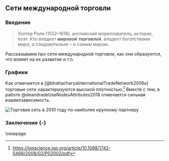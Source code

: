 ## Сети международной торговли

### Введение
> Уолтер Рэли (1552–1618), английский мореплаватель, историк, поэт. *Кто владеет **мировой** **торговлей**, владеет богатствами мира, а следовательно – и самим миром..*

Рассказываем про сети международной торговли, как они образуются, что влияет на их развитие и т.п.

### Графики
Как отмечается в [@bhattacharyaInternationalTradeNetwork2008a] торговые сети характеризуются высокой плотностью.[^1]
Вместе с тем, в работе @deandradeUseNodesAttributes2018 отмечается сильная взаимозависимость.

![Торговая сеть в 2010 году по наиболее крупному партнеру](Trade-network-2010.png)

### Заключение {-}
\newpage

[^1]: <https://iopscience.iop.org/article/10.1088/1742-5468/2008/02/P02002/pdf>